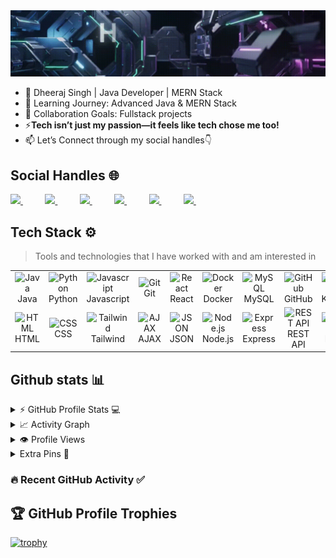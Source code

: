 <img src="https://github.com/MrDheeraj1/MrDheeraj1/blob/main/Make_a_small_202508180059_aqqxb(1)%20(online-video-cutter.gif" alt="👋 Hey there! I'm Dheeraj Singh" title="👋 Hey there! I'm Dheeraj Singh"/>

 - 🚀 Dheeraj Singh | Java Developer | MERN Stack
 - 🌱 Learning Journey: Advanced Java & MERN Stack 
 -  👯 Collaboration Goals: Fullstack projects 
 - ⚡**Tech isn’t just my passion—it feels like tech chose me too!**
 -  📫 Let’s Connect through my social handles👇

## Social Handles 🌐
<div align="justify">
<a href="https://www.linkedin.com/in/itzdheerajsingh/">
<img src="https://img.shields.io/badge/Linkedin-%231DA1F2.svg?style=for-the-badge&logo=Linkedin&logoColor=white">
</a>
&nbsp;&nbsp;&nbsp;&nbsp;&nbsp;&nbsp;&nbsp;&nbsp;

<a href="https://www.leetcode.com/mrdheeraj/">
<img src="https://img.shields.io/badge/leetcode-8B4513.svg?style=for-the-badge&logo=leetcode&logoColor=white">
</a>
 &nbsp;&nbsp;&nbsp;&nbsp;&nbsp;&nbsp;&nbsp;&nbsp;
 <a href="https://www.instagram.com/_.mrdheeraj/">
<img src="https://img.shields.io/badge/Instagram-%23E4405F.svg?style=for-the-badge&logo=Instagram&logoColor=white">
</a>
 &nbsp;&nbsp;&nbsp;&nbsp;&nbsp;&nbsp;&nbsp;&nbsp;
<a href="https://www.x.com/mrdheeraj_/">
<img src="https://img.shields.io/badge/x-000000.svg?style=for-the-badge&logo=x&logoColor=white">
</a>
 &nbsp;&nbsp;&nbsp;&nbsp;&nbsp;&nbsp;&nbsp;&nbsp;
<a href="mailto:itzdheerajsingh@gmail.com">
  <img src="https://img.shields.io/badge/Gmail-D14836?style=for-the-badge&logo=gmail&logoColor=white">
</a>
 &nbsp;&nbsp;&nbsp;&nbsp;&nbsp;&nbsp;&nbsp;&nbsp;
 <a href="https://t.me/itsmrdheeraj/">
<img src="https://img.shields.io/badge/telegram-2CA5E0?style=for-the-badge&logo=telegram&logoColor=white">
</a>
&nbsp;&nbsp;&nbsp;&nbsp;&nbsp;&nbsp;&nbsp;&nbsp;
</div>
<p></p>


## Tech Stack ⚙️

> Tools and technologies that I have worked with and am interested in

<table>
  <!-- Row 1 -->
  <tr>
    <td align="center" width="96">
        <img src="https://techstack-generator.vercel.app/java-icon.svg" alt="Java" width="65" height="65" />
      <br>Java
    </td>
    <td align="center" width="96">
        <img src="https://techstack-generator.vercel.app/python-icon.svg" alt="Python" width="65" height="65" />
      <br>Python
    </td>
    <td align="center" width="96">
        <img src="https://techstack-generator.vercel.app/js-icon.svg" alt="Javascript" width="65" height="65" />
      <br>Javascript
    </td>
    <td align="center" width="96">
  <img src="https://cdn.jsdelivr.net/gh/devicons/devicon/icons/git/git-original.svg" alt="Git" width="65" height="65"/>
  <br>Git
</td>


   <td align="center" width="96">
        <img src="https://techstack-generator.vercel.app/react-icon.svg" alt="React" width="65" height="65" />
      <br>React
    </td>
    <td align="center" width="96">
        <img src="https://techstack-generator.vercel.app/docker-icon.svg" alt="Docker" width="65" height="65" />
      <br>Docker
    </td>
    <td align="center" width="96">
        <img src="https://techstack-generator.vercel.app/mysql-icon.svg" alt="MySQL" width="65" height="65" />
      <br>MySQL
    </td>
    <td align="center" width="96">
        <img src="https://techstack-generator.vercel.app/github-icon.svg" alt="GitHub" width="65" height="65" />
      <br>GitHub
    </td>
    <td align="center" width="96">
        <img src="https://techstack-generator.vercel.app/kubernetes-icon.svg" alt="Kubernetes" width="65" height="65" />
      <br>Kubernetes
    </td>
  </tr>

  <!-- Row 2 -->
  <tr>
    <td align="center" width="96">
        <img src="https://skillicons.dev/icons?i=html" width="48" height="48" alt="HTML" />
      <br>HTML
    </td>
    <td align="center" width="96">
        <img src="https://skillicons.dev/icons?i=css" width="48" height="48" alt="CSS" />
      <br>CSS
    </td>
    <td align="center" width="96">
        <img src="https://skillicons.dev/icons?i=tailwind" width="48" height="48" alt="Tailwind" />
      <br>Tailwind
    </td>
    <td align="center" width="96">
        <img src="https://skillicons.dev/icons?i=jquery" width="48" height="48" alt="AJAX" />
      <br>AJAX
    </td>
   <td align="center" width="96">
    <img src="https://img.icons8.com/external-tal-revivo-color-tal-revivo/96/external-json-data-interchange-format-data-structure-color-tal-revivo.png" width="65" height="65" alt="JSON" />
  <br>JSON
</td>
    </td>
    <td align="center" width="96">
        <img src="https://skillicons.dev/icons?i=nodejs" width="48" height="48" alt="Node.js" />
      <br>Node.js
    </td>
    <td align="center" width="96">
        <img src="https://skillicons.dev/icons?i=express" width="48" height="48" alt="Express" />
      <br>Express
    </td>
    <td align="center" width="96">
    <img src="https://techstack-generator.vercel.app/restapi-icon.svg" alt="REST API" width="65" height="65" />
  <br>REST API
</td>

   <td align="center" width="96">
        <img src="https://skillicons.dev/icons?i=mongodb" width="48" height="48" alt="MongoDB" />
      <br>MongoDB
    </td>
  </tr>
</table>

## Github stats 📊


<details>
 <summary>⚡ GitHub Profile Stats 💻</summary>
<br/>

<!-- Typing Animation -->
<p align="center">
  <a href="https://git.io/typing-svg">
    <img src="https://readme-typing-svg.demolab.com?font=Fira+Code&size=24&pause=1000&color=00F7F7&center=true&vCenter=true&width=500&lines=Java+%2B+MERN+Stack+Developer;Open+Source+Contributor;Always+Learning+New+Things" alt="Typing SVG" />
  </a>
</p>

<!-- Animated Divider -->
<p align="center">
  <img src="https://i.gifer.com/7VE.gif" width="100%" height="3px"/>
</p>

<!-- GitHub Stats & Top Languages -->
<p align="center">
  <a href="https://github.com/anuraghazra/github-readme-stats">
    <img alt="mrdheeraj1's Github Stats" 
         src="https://github-readme-stats.vercel.app/api?username=mrdheeraj1&show_icons=true&count_private=true&theme=tokyonight&hide_border=true" 
         height="192px"/>
  </a>
  <a href="https://github.com/anuraghazra/github-readme-stats">
    <img alt="mrdheeraj1's Top Languages" 
         src="https://github-readme-stats.vercel.app/api/top-langs/?username=mrdheeraj1&langs_count=8&layout=compact&theme=tokyonight&hide_border=true&hide=Jupyter%20Notebook" 
         height="192px"/>
  </a>
</p>

<!-- Streak Stats -->
<p align="center">
  <img src="https://github-readme-streak-stats.herokuapp.com/?user=mrdheeraj1&theme=tokyonight&hide_border=true" height="192px"/>
</p>

<!-- Animated Divider -->
<p align="center">
  <img src="https://i.gifer.com/7VE.gif" width="100%" height="3px"/>
</p>

 
</details>

<details>
  <summary>📈 Activity Graph</summary>
  <br/>


<a href="https://github.com/Ashutosh00710/github-readme-activity-graph">
  <img src="https://github-readme-activity-graph.vercel.app/graph?username=mrdheeraj1&theme=react-dark&hide_border=true&area=true" />
</a>

</details>



  <details>
  <summary>👁️ Profile Views</summary>
  <br/>
  <img src="https://komarev.com/ghpvc/?username=mrdheeraj1&label=Profile%20Views&color=0e75b6&style=flat" alt="Profile Views" />
</details>




<details>
  <summary>Extra Pins 📌</summary>
  <br/>
  <a href="https://github.com/mrdheeraj1/random-web">
  <img align="center" src="https://github-readme-stats.vercel.app/api/pin/?username=mrdheeraj1&repo=random-web&theme=onedark" />
</a>


  <br/>
  
 
 </details>

### 🔥 Recent GitHub Activity ✅

<!--START_SECTION:activity-->
<!--END_SECTION:activity-->


## 🏆 GitHub Profile Trophies  

[![trophy](https://github-profile-trophy.vercel.app/?username=mrdheeraj1&theme=algolia&row=1&margin-w=22&margin-h=22&no-frame=true&no-bg=true)](https://github.com/ryo-ma/github-profile-trophy)








